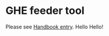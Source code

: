 # GHE feeder tool

Please see [Handbook entry](https://about.sourcegraph.com/handbook/engineering/distribution/tools/ghe_feeder).
Hello Hello!
